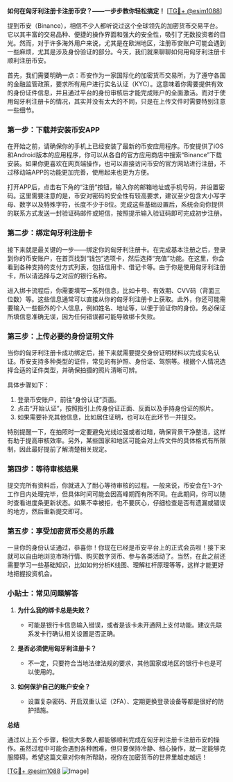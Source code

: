 **如何在匈牙利注册卡注册币安？——一步步教你轻松搞定！** [[TG💪+ @esim1088](https://t.me/s/esim1088)]

提到币安（Binance），相信不少人都听说过这个全球领先的加密货币交易平台。它以其丰富的交易品种、便捷的操作界面和强大的安全性，吸引了无数投资者的目光。然而，对于许多海外用户来说，尤其是在欧洲地区，注册币安账户可能会遇到一些麻烦，尤其是涉及身份验证的部分。今天，我们就来聊聊如何用匈牙利注册卡顺利注册币安。

首先，我们需要明确一点：币安作为一家国际化的加密货币交易所，为了遵守各国的金融监管政策，要求所有用户进行实名认证（KYC）。这意味着你需要提供有效的身份证件信息，并且通过平台的身份审核后才能完成账户的全面激活。而对于使用匈牙利注册卡的情况，其实并没有太大的不同，只是在上传文件时需要特别注意一些细节。

### **第一步：下载并安装币安APP**

在开始之前，请确保你的手机上已经安装了最新的币安应用程序。币安提供了iOS和Android版本的应用程序，你可以从各自的官方应用商店中搜索“Binance”下载安装。如果你更喜欢在网页端操作，也可以直接访问币安的官方网站进行注册，不过移动端APP的功能更加完善，使用起来也更为方便。

打开APP后，点击右下角的“注册”按钮，输入你的邮箱地址或手机号码，并设置密码。这里需要注意的是，币安对密码的安全性有较高要求，建议至少包含大小写字母、数字以及特殊字符，长度不少于8位。完成这些基础设置后，系统会向你提供的联系方式发送一封验证码邮件或短信，按照提示输入验证码即可完成初步注册。

### **第二步：绑定匈牙利注册卡**

接下来就是最关键的一步——绑定你的匈牙利注册卡。在完成基本注册之后，登录到你的币安账户，在首页找到“钱包”选项卡，然后选择“充值”功能。在这里，你会看到各种支持的支付方式列表，包括信用卡、借记卡等。由于你是使用匈牙利注册卡，所以请选择与之对应的银行名称。

进入绑卡流程后，你需要填写一系列信息，比如卡号、有效期、CVV码（背面三位数）等。这些信息通常可以直接从你的匈牙利注册卡上获取。此外，你还可能需要输入一些额外的个人信息，例如姓名、地址等，以便于验证你的身份。务必保证所填信息准确无误，因为任何错误都可能导致绑卡失败。

### **第三步：上传必要的身份证明文件**

当你的匈牙利注册卡成功绑定后，接下来就需要提交身份证明材料以完成实名认证。币安支持多种类型的证件，常见的有护照、身份证、驾照等。根据个人情况选择合适的证件类型，并确保拍摄的照片清晰可辨。

具体步骤如下：
1. 登录币安账户，前往“身份认证”页面。
2. 点击“开始认证”，按照指引上传身份证正面、反面以及手持身份证的照片。
3. 如果需要补充其他信息，比如居住证明，也可以在此环节一并提交。

特别提醒一下，在拍照时一定要避免光线过强或者过暗，确保背景干净整洁，这样有助于提高审核效率。另外，某些国家和地区可能会对上传文件的具体格式有所限制，因此最好提前了解清楚相关规定。

### **第四步：等待审核结果**

提交完所有资料后，你就进入了耐心等待审核的过程。一般来说，币安会在1-3个工作日内处理完毕，但具体时间可能会因高峰期而有所不同。在此期间，你可以随时查看进度条更新状态。如果不幸被拒，也不要灰心，仔细检查是否有遗漏或错误的地方，然后重新提交即可。

### **第五步：享受加密货币交易的乐趣**

一旦你的身份认证通过，恭喜你！你现在已经是币安平台上的正式会员啦！接下来就可以自由地浏览市场行情、购买数字货币、参与各类活动了。当然，在此之前还需要学习一些基础知识，比如如何分析K线图、理解杠杆原理等等，这样才能更好地把握投资机会。

### **小贴士：常见问题解答**

1. **为什么我的绑卡总是失败？**
   - 可能是银行卡信息输入错误，或者是该卡未开通网上支付功能。建议先联系发卡行确认相关设置是否正确。

2. **是否必须使用匈牙利注册卡？**
   - 不一定，只要符合当地法律法规的要求，其他国家或地区的银行卡也是可以使用的。

3. **如何保护自己的账户安全？**
   - 设置复杂密码、开启双重认证（2FA）、定期更换登录设备等都是很好的防护措施。

**总结**

通过以上五个步骤，相信大多数人都能够顺利完成在匈牙利注册卡注册币安的操作。虽然过程中可能会遇到各种困难，但只要保持冷静、细心操作，就一定能够克服障碍。希望这篇文章对你有所帮助，祝你在加密货币的世界里越走越远！

[[TG💪+ @esim1088](https://t.me/s/esim1088) ![Image](https://i.postimg.cc/4NQfJmqS/Snipaste-2025-05-13-00-14-12.png)]